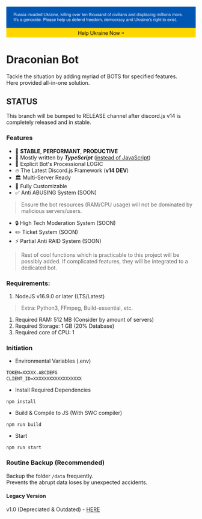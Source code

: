 [![Support Ukraine](https://raw.githubusercontent.com/vshymanskyy/StandWithUkraine/main/banner2-direct.svg)](https://vshymanskyy.github.io/StandWithUkraine)

# Draconian Bot

Tackle the situation by adding myriad of BOTS for specified features. \
Here provided all-in-one solution.

## STATUS

This branch will be bumped to RELEASE channel after discord.js v14 is completely released and in stable.

### Features

- 🚀 **STABLE**, **PERFORMANT**, **PRODUCTIVE**
- 🧰 Mostly written by **_TypeScript_** ([instead of JavaScript](https://medium.com/swlh/the-major-benefits-of-using-typescript-aa8553f5e2ed))
- 🧠 Explicit Bot's Processional LOGIC
- 🔥 The Latest Discord.js Framework (**v14 DEV**)
- 🏛️ Multi-Server Ready
- 🐋 Fully Customizable
- ✅ Anti ABUSING System (SOON)
> Ensure the bot resources (RAM/CPU usage) will not be dominated by malicious servers/users.
- 🔒 High Tech Moderation System (SOON)
- ✏️ Ticket System (SOON)
- ⚡ Partial Anti RAID System (SOON)

> Rest of cool functions which is practicable to this project will be possibly added.
> If complicated features, they will be integrated to a dedicated bot.

### Requirements:

1. NodeJS v16.9.0 or later (LTS/Latest)
> Extra: Python3, FFmpeg, Build-essential, etc.
1. Required RAM: 512 MB (Consider by amount of servers)
2. Required Storage: 1 GB (20% Database)
3. Required core of CPU: 1

### Initiation

- Environmental Variables (.env)

```
TOKEN=XXXXX.ABCDEFG
CLIENT_ID=XXXXXXXXXXXXXXXXXX
```

- Install Required Dependencies

```
npm install
```

- Build & Compile to JS (With SWC compiler)

```
npm run build
```

- Start

```
npm run start
```

### Routine Backup (Recommended)

Backup the folder `/data` frequently. \
Prevents the abrupt data loses by unexpected accidents.

#### Legacy Version

v1.0 (Depreciated & Outdated) - [HERE](https://github.com/RealKoolisw/DraconianBot/tree/v1.0-deprecated)
